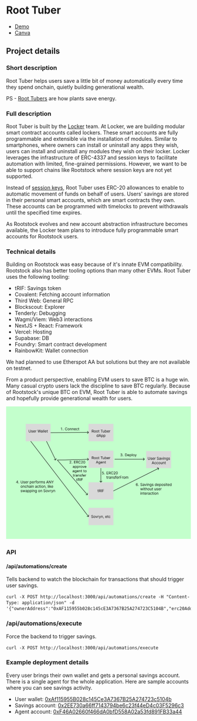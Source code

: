 # Root Tuber

- [Demo](https://root-tuber.vercel.app)
- [Canva](https://www.canva.com/design/DAGGyhXc-mI/x4ZHojDlje4Ey5AQEh2Q6g/edit)

## Project details

### Short description

Root Tuber helps users save a little bit of money automatically every time they spend onchain, quietly building generational wealth.

PS - [Root Tubers](https://wellfieldgardens.org/2017/10/13/rhizomes-root-tubers-and-stem-tubers-say-what/) are how plants save energy.

### Full description

Root Tuber is built by the [Locker](https://locker.money) team.
At Locker, we are building modular smart contract accounts called lockers. These smart accounts are fully programmable and extensible via the installation of modules. Similar to smartphones, where owners can install or uninstall any apps they wish, users can install and uninstall any modules they wish on their locker. Locker leverages the infrastructure of ERC-4337 and session keys to facilitate automation with limited, fine-grained permissions. However, we want to be able to support chains like Rootstock where session keys are not yet supported.

Instead of [session keys](https://docs.zerodev.app/blog/session-keys-are-the-jwts-of-web3),
Root Tuber uses ERC-20 allowances to enable to automatic movement of funds on behalf of users.
Users' savings are stored in their personal smart accounts, which are smart contracts they own.
These accounts can be programmed with timelocks to prevent withdrawals until the specified time expires.

As Rootstock evolves and new account abstraction infrastructure becomes available, the Locker team plans to introduce fully programmable smart accounts for Rootstock users.

### Technical details

Building on Rootstock was easy because of it's innate EVM compatibility.
Rootstock also has better tooling options than many other EVMs.
Root Tuber uses the following tooling:

- tRIF: Savings token
- Covalent: Fetching account information
- Third Web: General RPC
- Blockscout: Explorer
- Tenderly: Debugging
- Wagmi/Viem: Web3 interactions
- NextJS + React: Framework
- Vercel: Hosting
- Supabase: DB
- Foundry: Smart contract development
- RainbowKit: Wallet connection

We had planned to use Etherspot AA but solutions but they are not available on testnet.

From a product perspective, enabling EVM users to save BTC is a huge win.
Many casual crypto users lack the discipline to save BTC regularly.
Because of Rootstock's unique BTC on EVM, Root Tuber is able to automate savings and hopefully provide generational wealth for users.

![Root Tuber](./docs/flow.png)

### API

#### /api/automations/create

Tells backend to watch the blockchain for transactions that should trigger user savings.

```
curl -X POST http://localhost:3000/api/automations/create -H "Content-Type: application/json" -d '{"ownerAddress":"0xAF115955b028c145cE3A7367B25A274723C5104B","erc20Address":"0x19f64674D8a5b4e652319F5e239EFd3bc969a1FE","savingPercent":10,"chainId":31}'
```

### /api/automations/execute

Force the backend to trigger savings.

```
curl -X POST http://localhost:3000/api/automations/execute
```

### Example deployment details

Every user brings their own wallet and gets a personal savings account.
There is a single agent for the whole application.
Here are sample accounts where you can see savings activity.

- User wallet: [0xAf115955B028c145Ce3A7367B25A274723c5104b](https://rootstock-testnet.blockscout.com/address/0xAf115955B028c145Ce3A7367B25A274723c5104b?tab=txs)
- Savings account: [0x2EE730a66ff7143794be6c23f44eD4c03F5296c3](https://rootstock-testnet.blockscout.com/address/0x2eE730a66fF7143794bE6C23F44ED4c03f5296C3)
- Agent account: [0xF46A02660f466dA0bfD558A02a53fd891FB33a44](https://rootstock-testnet.blockscout.com/address/0xF46A02660f466dA0bfD558A02a53fd891FB33a44?tab=txs)
